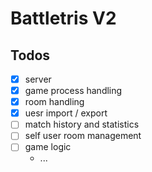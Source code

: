 # Battletris V2

## Todos
- [x] server
- [x] game process handling
- [x] room handling
- [x] uesr import / export
- [ ] match history and statistics
- [ ] self user room management
- [ ] game logic
  - ...
